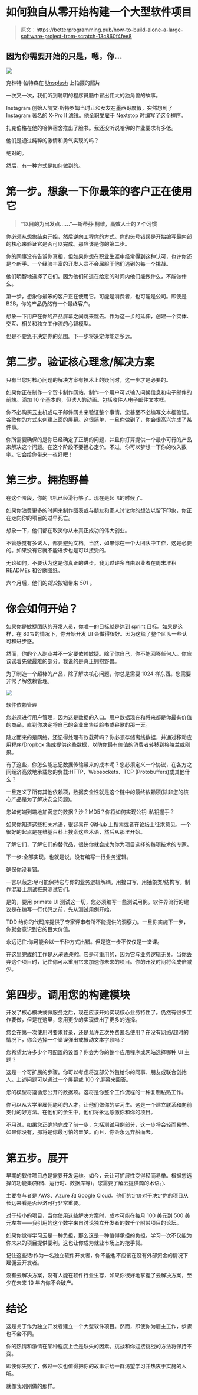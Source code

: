 # 如何独自从零开始构建一个大型软件项目

> 原文：<https://betterprogramming.pub/how-to-build-alone-a-large-software-project-from-scratch-13c860f4fee8>

## 因为你需要开始的只是，嗯，你…

![](img/2b2aae239f44fbf9ee75151bf3ecfbaa.png)

克林特·帕特森在 [Unsplash](https://unsplash.com?utm_source=medium&utm_medium=referral) 上拍摄的照片

一次又一次，我们听到聪明的程序员脑中冒出伟大的独角兽的故事。

Instagram 创始人凯文·斯特罗姆当时正和女友在墨西哥度假，突然想到了 Instagram 著名的 X-Pro II 滤镜。他全职受雇于 Nextstop 时编写了这个程序。

扎克伯格在他的哈佛宿舍推出了脸书。我还没听说哈佛的作业要求有多低。

他们是通过纯粹的激情和勇气实现的吗？

绝对的。

然后，有一种方式是如何做到的。

# **第一步。想象一下你最笨的客户正在使用它**

> **“以目的为出发点……”—斯蒂芬·柯维，高效人士的 7 个习惯**

你必须从想象结束开始，然后逆向工程你的方式。你的头号错误是开始编写最内部的核心来验证它是否可以完成。那应该是你的第二步。

你的同事没有告诉你真相，但如果你想在职业生涯中经常得到这种认可，也许你还是个新手。一个经验丰富的开发人员不会屈服于他们遇到的每一个挑战。

他们明智地选择了它们。因为他们知道在给定的时间内他们能做什么，不能做什么。

第一步，想象你最笨的客户正在使用它。可能是消费者，也可能是公司。即使是 B2B，你的产品仍然有一个最终客户。

想象一下用户在你的产品屏幕之间跳来跳去。作为这一步的延伸，创建一个实体、交互、相关和独立工作流的心智模型。

但是不要急于决定你的范围。下一步将决定你能走多远。

# **第二步。验证核心理念/解决方案**

只有当您对核心问题的解决方案有技术上的疑问时，这一步才是必要的。

如果你正在制作一个贺卡制作网站，制作一个用户可以输入问候信息和电子邮件的前端。添加 10 个基本的，但诱人的动画。包括收件人电子邮件文本框。

你不必购买云主机或电子邮件网关来验证整个事情。您甚至不必编写文本框验证。谷歌你的方式来创建上面的屏幕。这很简单，一旦你做到了，你会很高兴完成了某件事。

你所需要确保的是你已经确定了正确的问题，并且你打算提供一个最小可行的产品来解决这个问题。在这个阶段不要担心定价。不过，你可以梦想一下你的收入数字。它会给你带来一夜好眠！

# **第三步。拥抱野兽**

在这个阶段，你的飞机已经滑行够了。现在是起飞的时候了。

如果你浪费更多的时间来制作图表或与朋友和家人讨论你的想法以留下印象，你正在走向你的项目的过早死亡。

想象一下，他们都在取笑你从未真正成功的伟大创业。

不管感觉有多诱人，都要避免文档。当然，如果你在一个大团队中工作，这是必要的。如果没有它就不能进步也是可以接受的。

无论如何，不要认为这是你真正的进步。我见过许多自由职业者在周末堆积 READMEs 和谷歌图纸。

六个月后，他们的*提交*按钮带来 *501* 。

# **你会如何开始？**

如果你是敏捷团队的开发人员，你唯一的目标就是达到 sprint 目标。如果是这样，在 80%的情况下，你开始开发 UI 会做得很好。因为这给了整个团队一些认可和进步感。

然而，你的个人副业并不一定要依赖敏捷。除了你自己，你不能回答任何人。你应该试着先做最难的部分。我说的是真正拥抱野兽。

为了制造一个超棒的产品，除了解决核心问题，你总是需要 1024 样东西。您需要非常了解依赖管理。

![](img/a91e6ff01e238ec4f3627b53beb7d4d4.png)

软件依赖管理

您必须进行用户管理，因为这是数据的入口。用户数据现在和将来都是你最有价值的商品，直到你决定将自己的企业出售给脸书或谷歌的那一天。

随之而来的是网络。还记得处理有效载荷吗？你必须存储离线数据，并通过移动应用程序/Dropbox 集成提供这些数据，以防你最有价值的消费者转移到格陵兰或刚果。

有了这些，你怎么能忘记数据传输带来的成本呢？您必须定义一个协议，在各方之间经济高效地承载您的负载:HTTP、Websockets、TCP (Protobuffers)或其他什么？

一旦定义了所有其他依赖项，数据安全性就是这个链中的最终依赖项(除非您的核心产品是为了解决安全问题)。

您如何端到端地加密您的数据？沙？MD5？你将如何实现公钥-私钥握手？

如果你知道这些相关术语，很容易在 GitHub 上搜索或者在论坛上征求意见。一个很好的起点是在维基百科上搜索这些术语，然后从那里开始。

了解它们，了解它们的替代品，很快你就会成为你为项目选择的每项技术的专家。

下一步:全部实现。也就是说，没有编写一行业务逻辑。

确保你没看错。

一言以蔽之:尽可能保持它与你的业务逻辑解耦。用接口写，用抽象类/结构写。制作混凝土测试桩来测试它们。

是的，要用 primate UI 测试这一切，您必须编写一些测试用例。软件界流行的建议是在编写一行代码之前，先从测试用例开始。

TDD 给你的代码库提供了专家评审者所不能提供的洞察力。一旦你实施下一步，你就会意识到它的巨大价值。

永远记住:你可能会以一千种方式出错。但是这一步不仅仅是一堂课。

在这里完成的工作是*从未丢失的*。它是可重用的，因为它与业务逻辑无关。当你丢弃这个项目时，记住你可以重用它来加速你未来的项目。你的开发时间将会成倍减少。

# **第四步。调用您的构建模块**

开发了核心模块或微服务之后，现在应该开始实现核心业务特性了。仍然有很多工作要做，但是在这里，您用更少的实现做出了更多的选择。

您会在第一次使用时要求登录，还是允许五次免费匿名使用？在没有网络/超时的情况下，你会选择一个错误弹出或振动文本字段吗？

您希望允许多少个可配置的设置？你会为你的整个应用程序或网站选择哪种 UI 主题？

这是一个可扩展的步骤。你可以考虑将这部分外包给你的同事、朋友或联合创始人。上述问题可以通过一个屏幕或 100 个屏幕来回答。

您的模型将遵循您公开的数据项。这将是你整个工作流程的一种复制粘贴工作。

你可以从大学里雇佣聪明的人才，让他们做你的实习生。这是一个建立联系和向前支付的好方法。在他们的余生中，他们将永远感激你和你的项目。

不用说，如果您正确地完成了前一步，包括测试用例部分，这一步将会轻而易举。如果你没有，那将是你最可怕的噩梦。而且，你会永远弃船而去。

# **第五步。展开**

早期的软件项目总是需要开发运维。如今，云让可扩展性变得轻而易举。根据您选择的功能集(存储、运行时、数据库等)，您需要了解云提供商的术语。).

主要参与者是 AWS、Azure 和 Google Cloud。他们的定价对于决定你的项目从长远来看是否经济可行非常重要。

对于较小的项目，当你使用这些解决方案时，成本可能在每月 100 美元到 500 美元左右——我引用的这个数字来自讨论独立开发者的数千个附带项目的论坛。

如果你觉得学习云是一种负担，那么这是一种值得承担的负担。学习一次不仅能为你未来的项目提供便利。这也让你成为就业市场上的抢手货。

记住这些话:作为一名独立软件开发者，你不能也不应该在没有外部资金的情况下雇佣云开发者。

没有云解决方案，没有人能在软件行业生存，如果你很好地掌握了云解决方案，至少在未来 10 年内你不会破产。

# **结论**

这是关于作为独立开发者建立一个大型软件项目。然而，即使你为雇主工作，步骤也不会不同。

你的热情和激情在某种程度上会是缺失的因素。挑战和你迎接挑战的方法将保持不变。

即使你失败了，做过一次也值得把你的故事讲给一群渴望学习并热衷于实施的人听。

就像我刚刚做的那样。